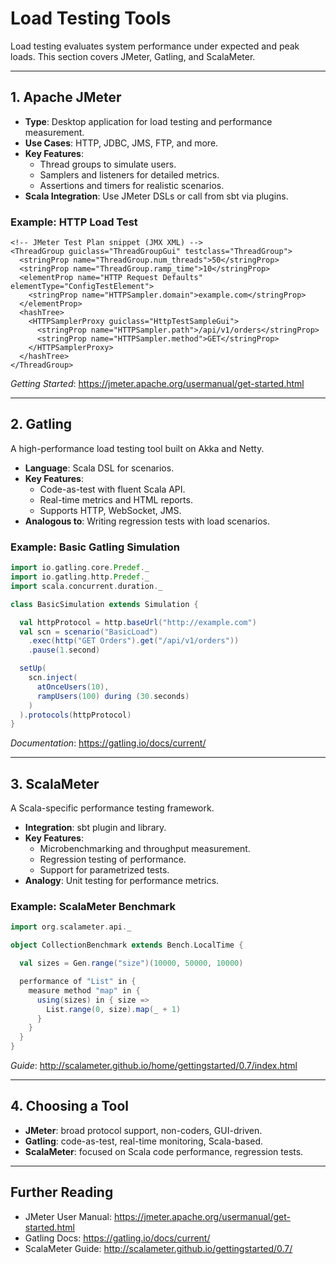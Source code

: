 # Load Testing Tools

Load testing evaluates system performance under expected and peak loads. This section covers JMeter, Gatling, and ScalaMeter.

---

## 1. Apache JMeter

- **Type**: Desktop application for load testing and performance measurement.
- **Use Cases**: HTTP, JDBC, JMS, FTP, and more.
- **Key Features**:
  - Thread groups to simulate users.
  - Samplers and listeners for detailed metrics.
  - Assertions and timers for realistic scenarios.
- **Scala Integration**: Use JMeter DSLs or call from sbt via plugins.

### Example: HTTP Load Test

```jmx
<!-- JMeter Test Plan snippet (JMX XML) -->
<ThreadGroup guiclass="ThreadGroupGui" testclass="ThreadGroup">
  <stringProp name="ThreadGroup.num_threads">50</stringProp>
  <stringProp name="ThreadGroup.ramp_time">10</stringProp>
  <elementProp name="HTTP Request Defaults" elementType="ConfigTestElement">
    <stringProp name="HTTPSampler.domain">example.com</stringProp>
  </elementProp>
  <hashTree>
    <HTTPSamplerProxy guiclass="HttpTestSampleGui">
      <stringProp name="HTTPSampler.path">/api/v1/orders</stringProp>
      <stringProp name="HTTPSampler.method">GET</stringProp>
    </HTTPSamplerProxy>
  </hashTree>
</ThreadGroup>
```

*Getting Started*: https://jmeter.apache.org/usermanual/get-started.html

---

## 2. Gatling

A high-performance load testing tool built on Akka and Netty.

- **Language**: Scala DSL for scenarios.
- **Key Features**:
  - Code-as-test with fluent Scala API.
  - Real-time metrics and HTML reports.
  - Supports HTTP, WebSocket, JMS.
- **Analogous to**: Writing regression tests with load scenarios.

### Example: Basic Gatling Simulation

```scala
import io.gatling.core.Predef._
import io.gatling.http.Predef._
import scala.concurrent.duration._

class BasicSimulation extends Simulation {

  val httpProtocol = http.baseUrl("http://example.com")
  val scn = scenario("BasicLoad")
    .exec(http("GET Orders").get("/api/v1/orders"))
    .pause(1.second)

  setUp(
    scn.inject(
      atOnceUsers(10),
      rampUsers(100) during (30.seconds)
    )
  ).protocols(httpProtocol)
}
```

*Documentation*: https://gatling.io/docs/current/

---

## 3. ScalaMeter

A Scala-specific performance testing framework.

- **Integration**: sbt plugin and library.
- **Key Features**:
  - Microbenchmarking and throughput measurement.
  - Regression testing of performance.
  - Support for parametrized tests.
- **Analogy**: Unit testing for performance metrics.

### Example: ScalaMeter Benchmark

```scala
import org.scalameter.api._

object CollectionBenchmark extends Bench.LocalTime {

  val sizes = Gen.range("size")(10000, 50000, 10000)

  performance of "List" in {
    measure method "map" in {
      using(sizes) in { size =>
        List.range(0, size).map(_ + 1)
      }
    }
  }
}
```

*Guide*: http://scalameter.github.io/home/gettingstarted/0.7/index.html

---

## 4. Choosing a Tool

- **JMeter**: broad protocol support, non-coders, GUI-driven.  
- **Gatling**: code-as-test, real-time monitoring, Scala-based.  
- **ScalaMeter**: focused on Scala code performance, regression tests.  

---

## Further Reading

- JMeter User Manual: https://jmeter.apache.org/usermanual/get-started.html  
- Gatling Docs: https://gatling.io/docs/current/  
- ScalaMeter Guide: http://scalameter.github.io/gettingstarted/0.7/  
